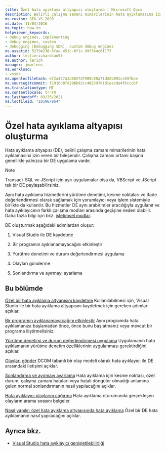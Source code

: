 ```yaml
---
title: Özel hata ayıklama altyapısı oluşturma | Microsoft Docs
description: Belirli çalışma zamanı mimarilerinin hata ayıklamasına izin veren bir hata ayıklama altyapısı oluşturma hakkında bilgi edinmek için bu makaleleri kullanın.
ms.custom: SEO-VS-2020
ms.date: 11/04/2016
ms.topic: how-to
helpviewer_keywords:
- debug engines, implementing
- debug engines, custom
- debugging [Debugging SDK], custom debug engines
ms.assetid: 52794238-6fae-451c-bf1c-99f344c6f173
author: leslierichardson95
ms.author: lerich
manager: jmartens
ms.workload:
- vssdk
ms.openlocfilehash: ef2a477a3a5027d7989c88a71d42b091cc69fbae
ms.sourcegitcommit: f2916d8fd296b92cc402597d1d1eecda4f6cccbf
ms.translationtype: MT
ms.contentlocale: tr-TR
ms.lasthandoff: 03/25/2021
ms.locfileid: "105067964"
---
```

# <a name="create-a-custom-debug-engine"></a>Özel hata ayıklama altyapısı oluşturma
Hata ayıklama altyapısı (DE), belirli çalışma zamanı mimarilerinin hata ayıklamasına izin veren bir bileşendir. Çalışma zamanı ortamı başına genellikle yalnızca bir DE uygulama vardır.

> [!NOTE]
> Transact-SQL ve JScript için ayrı uygulamalar olsa da, VBScript ve JScript tek bir DE paylaşabilirsiniz.

 Aynı hata ayıklama hizmetlerini yürütme denetimi, kesme noktaları ve ifade değerlendirmesi olarak sağlamak için yorumlayıcı veya işlem sistemiyle birlikte da kullanılır. Bu hizmetler DE aynı arabirimler aracılığıyla uygulanır ve hata ayıklayıcının farklı çalışma modları arasında geçişine neden olabilir. Daha fazla bilgi için bkz. [işletimsel modlar](../../extensibility/debugger/operational-modes.md).

 DE oluşturmak aşağıdaki adımlardan oluşur:

1. Visual Studio ile DE kaydetme

2. Bir programın ayıklanamayacağını etkinleştir

3. Yürütme denetimi ve durum değerlendirmesi uygulama

4. Olayları gönderme

5. Sonlandırma ve ayırmayı ayarlama

## <a name="in-this-section"></a>Bu bölümde
 [Özel bir hata ayıklama altyapısını kaydetme](../../extensibility/debugger/registering-a-custom-debug-engine.md) Kullanılabilmesi için, Visual Studio ile bir hata ayıklama altyapısını kaydetmek için gereken adımları açıklar.

 [Bir programın ayıklanamayacağını etkinleştir](../../extensibility/debugger/enabling-a-program-to-be-debugged.md) Aynı programda hata ayıklamanıza başlamadan önce, önce bunu başlatmanız veya mevcut bir programa iliştirmelisiniz.

 [Yürütme denetimi ve durum değerlendirmesi uygulama](../../extensibility/debugger/execution-control-and-state-evaluation.md) Uygulamanın hata ayıklamanın yürütme denetim özelliklerinin uygulanması gerektirdiğini açıklar.

 [Olayları gönder](../../extensibility/debugger/sending-events.md) DCOM tabanlı bir olay modeli olarak hata ayıklayıcı ile DE arasındaki iletişimi açıklar.

 [Sonlandırma ve ayırmayı ayarlama](../../extensibility/debugger/termination-and-detaching.md) Hata ayıklama için kesme noktası, özel durum, çalışma zamanı hataları veya hatalı döngüler olmadığı anlamına gelen normal sonlandırmanın nasıl yapılacağını açıklar.

 [Hata ayıklayıcı olaylarını çağırma](../../extensibility/debugger/calling-debugger-events.md) Hata ayıklama oturumunda gerçekleşen olayların arama sırasını belgeler.

 [Nasıl yapılır: özel hata ayıklama altyapısında hata ayıklama](../../extensibility/debugger/how-to-debug-a-custom-debug-engine.md) Özel bir DE hata ayıklamanın nasıl yapılacağını açıklar.

## <a name="see-also"></a>Ayrıca bkz.
- [Visual Studio hata ayıklayıcı genişletilebilirliği](../../extensibility/debugger/visual-studio-debugger-extensibility.md)
